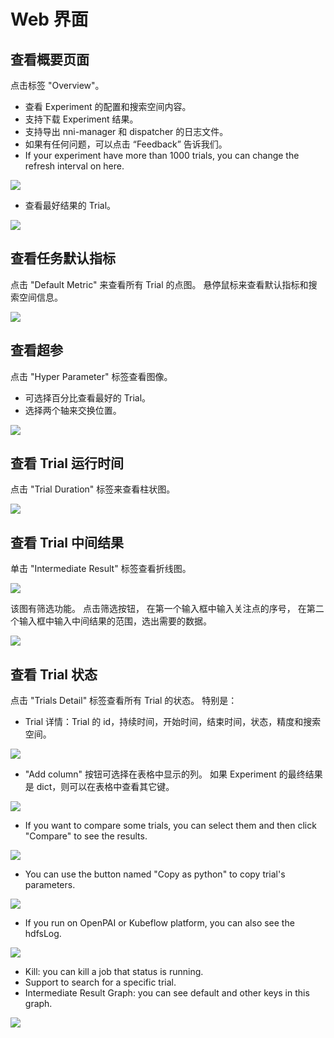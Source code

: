 # Web 界面

## 查看概要页面

点击标签 "Overview"。

* 查看 Experiment 的配置和搜索空间内容。
* 支持下载 Experiment 结果。
* 支持导出 nni-manager 和 dispatcher 的日志文件。
* 如果有任何问题，可以点击 “Feedback” 告诉我们。
* If your experiment have more than 1000 trials, you can change the refresh interval on here.

![](../img/webui-img/over1.png)

* 查看最好结果的 Trial。

![](../img/webui-img/over2.png)

## 查看任务默认指标

点击 "Default Metric" 来查看所有 Trial 的点图。 悬停鼠标来查看默认指标和搜索空间信息。

![](../img/accuracy.png)

## 查看超参

点击 "Hyper Parameter" 标签查看图像。

* 可选择百分比查看最好的 Trial。
* 选择两个轴来交换位置。

![](../img/hyperPara.png)

## 查看 Trial 运行时间

点击 "Trial Duration" 标签来查看柱状图。

![](../img/trial_duration.png)

## 查看 Trial 中间结果

单击 "Intermediate Result" 标签查看折线图。

![](../img/webui-img/trials_intermeidate.png)

该图有筛选功能。 点击筛选按钮， 在第一个输入框中输入关注点的序号， 在第二个输入框中输入中间结果的范围，选出需要的数据。

![](../img/webui-img/filter_intermediate.png)

## 查看 Trial 状态

点击 "Trials Detail" 标签查看所有 Trial 的状态。 特别是：

* Trial 详情：Trial 的 id，持续时间，开始时间，结束时间，状态，精度和搜索空间。

![](../img/webui-img/detail-local.png)

* "Add column" 按钮可选择在表格中显示的列。 如果 Experiment 的最终结果是 dict，则可以在表格中查看其它键。

![](../img/webui-img/addColumn.png)

* If you want to compare some trials, you can select them and then click "Compare" to see the results.

![](../img/webui-img/compare.png)

* You can use the button named "Copy as python" to copy trial's parameters.

![](../img/webui-img/copyParameter.png)

* If you run on OpenPAI or Kubeflow platform, you can also see the hdfsLog.

![](../img/webui-img/detail-pai.png)

* Kill: you can kill a job that status is running.
* Support to search for a specific trial.
* Intermediate Result Graph: you can see default and other keys in this graph.

![](../img/webui-img/intermediate.png)